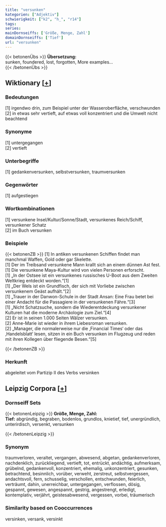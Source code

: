 ```yaml
---
title: "versunken"
kategorien: ["Adjektiv"]
schwierigkeit: ["k2", "h_", "r14"]
tags:
series:
mainDornseiffs: ['Größe, Menge, Zahl']
domainDornseiffs: ['Tief']
url: "versunken"
---
```


{{< betonenÜbs >}}
**Übersetzung:**  
sunken, foundered, lost, forgotten, More examples...  
{{< /betonenÜbs >}}

## Wiktionary [[+](https://de.wiktionary.org/wiki/versunken)]

### Bedeutungen
[1] irgendwo drin, zum Beispiel unter der Wasseroberfläche, verschwunden  
[2] in etwas sehr vertieft, auf etwas voll konzentriert und die Umwelt nicht beachtend  

### Synonyme
[1] untergegangen  
[2] vertieft  

### Unterbegriffe
[1] gedankenversunken, selbstversunken, traumversunken  

### Gegenwörter
[1] aufgestiegen  

### Wortkombinationen
[1] versunkene Insel/Kultur/Sonne/Stadt, versunkenes Reich/Schiff, versunkener Schatz  
[2] im Buch versunken  

### Beispiele
{{< betonenZB >}}
[1] In antiken versunkenen Schiffen findet man manchmal Waffen, Gold oder gar Skelette.  
[1] Der im Treibsand versunkene Mann krallt sich an einem dünnen Ast fest.  
[1] Die versunkene Maya-Kultur wird von vielen Personen erforscht.  
[1] „In der Ostsee ist ein versunkenes russisches U-Boot aus dem Zweiten Weltkrieg entdeckt worden.“[1]  
[1] „Der Wels ist ein Grundfisch, der sich mit Vorliebe zwischen versunkenem Geäst aufhält.“[2]  
[1] „Trauer in der Danwon-Schule in der Stadt Ansan: Eine Frau betet bei einer Andacht für die Passagiere in der versunkenen Fähre.“[3]  
[1] „Nicht Schatzsuche, sondern die Wiederentdeckung versunkener Kulturen hat die moderne Archäologie zum Ziel.“[4]  
[2] Er ist in seinen 1.000 Seiten Wälzer versunken.  
[2] Anne-Marie ist wieder in ihrem Liebesroman versunken.  
[2] „Manager, die normalerweise nur die ‚Financial Times‘ oder das ‚Handelsblatt‘ lesen, sitzen in ein Buch versunken im Flugzeug und reden mit ihren Kollegen über fliegende Besen.“[5]  

{{< /betonenZB >}}
### Herkunft
abgeleitet vom Partizip II des Verbs versinken  


## Leipzig Corpora [[+](https://corpora.uni-leipzig.de/en/res?word=versunken&corpusId=deu_newscrawl-public_2018)]

### Dornseiff Sets
{{< betonenLeipzig >}}
**Größe, Menge, Zahl:**  
**Tief:** abgründig, begraben, bodenlos, grundlos, knietief, tief, unergründlich, unterirdisch, versenkt, versunken  

{{< /betonenLeipzig >}}

### Synonym
traumverloren, veraltet, vergangen, abwesend, abgetan, gedankenverloren, nachdenklich, zurückliegend, vertieft, tot, entrückt, andächtig, aufmerksam, grübelnd, gedankenvoll, konzentriert, ehemalig, unkonzentriert, gesunken, betrachtend, besinnlich, vorüber, verweht, zerstreut, selbstvergessen, andachtsvoll, fern, schusselig, verschollen, entschwunden, feierlich, verträumt, dahin, unerreichbar, untergegangen, verflossen, dösig, gespannt, gewesen, angespannt, gestrig, angestrengt, erledigt, kontemplativ, verjährt, geistesabwesend, vergessen, vorbei, träumerisch


### Similarity based on Cooccurrences
versinken, versank, versinkt

